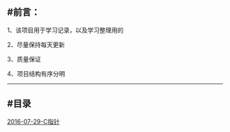 #前言：
----
1、该项目用于学习记录，以及学习整理用的

2、尽量保持每天更新

3、质量保证

4、项目结构有序分明

----
#目录
---
[2016-07-29-C指针](/Articles/2016-07-29-C指针.md)